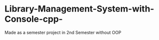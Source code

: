 # Library-Management-System-with-Console-cpp-
Made as a semester project in 2nd Semester without OOP

